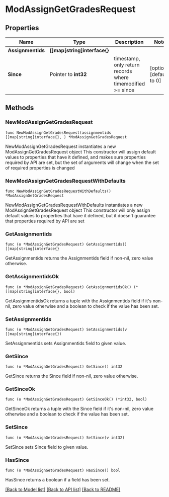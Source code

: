 # ModAssignGetGradesRequest

## Properties

Name | Type | Description | Notes
------------ | ------------- | ------------- | -------------
**Assignmentids** | **[]map[string]interface{}** |  | 
**Since** | Pointer to **int32** | timestamp, only return records where timemodified &gt;&#x3D; since | [optional] [default to 0]

## Methods

### NewModAssignGetGradesRequest

`func NewModAssignGetGradesRequest(assignmentids []map[string]interface{}, ) *ModAssignGetGradesRequest`

NewModAssignGetGradesRequest instantiates a new ModAssignGetGradesRequest object
This constructor will assign default values to properties that have it defined,
and makes sure properties required by API are set, but the set of arguments
will change when the set of required properties is changed

### NewModAssignGetGradesRequestWithDefaults

`func NewModAssignGetGradesRequestWithDefaults() *ModAssignGetGradesRequest`

NewModAssignGetGradesRequestWithDefaults instantiates a new ModAssignGetGradesRequest object
This constructor will only assign default values to properties that have it defined,
but it doesn't guarantee that properties required by API are set

### GetAssignmentids

`func (o *ModAssignGetGradesRequest) GetAssignmentids() []map[string]interface{}`

GetAssignmentids returns the Assignmentids field if non-nil, zero value otherwise.

### GetAssignmentidsOk

`func (o *ModAssignGetGradesRequest) GetAssignmentidsOk() (*[]map[string]interface{}, bool)`

GetAssignmentidsOk returns a tuple with the Assignmentids field if it's non-nil, zero value otherwise
and a boolean to check if the value has been set.

### SetAssignmentids

`func (o *ModAssignGetGradesRequest) SetAssignmentids(v []map[string]interface{})`

SetAssignmentids sets Assignmentids field to given value.


### GetSince

`func (o *ModAssignGetGradesRequest) GetSince() int32`

GetSince returns the Since field if non-nil, zero value otherwise.

### GetSinceOk

`func (o *ModAssignGetGradesRequest) GetSinceOk() (*int32, bool)`

GetSinceOk returns a tuple with the Since field if it's non-nil, zero value otherwise
and a boolean to check if the value has been set.

### SetSince

`func (o *ModAssignGetGradesRequest) SetSince(v int32)`

SetSince sets Since field to given value.

### HasSince

`func (o *ModAssignGetGradesRequest) HasSince() bool`

HasSince returns a boolean if a field has been set.


[[Back to Model list]](../README.md#documentation-for-models) [[Back to API list]](../README.md#documentation-for-api-endpoints) [[Back to README]](../README.md)


